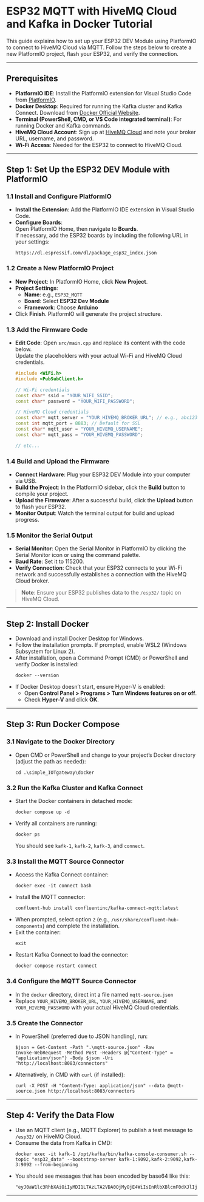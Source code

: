 # ESP32 MQTT with HiveMQ Cloud and Kafka in Docker Tutorial

This guide explains how to set up your ESP32 DEV Module using PlatformIO to connect to HiveMQ Cloud via MQTT. Follow the steps below to create a new PlatformIO project, flash your ESP32, and verify the connection.

---

## Prerequisites

- **PlatformIO IDE**: Install the PlatformIO extension for Visual Studio Code from [PlatformIO](https://platformio.org/platformio-ide).
- **Docker Desktop**: Required for running the Kafka cluster and Kafka Connect. Download from [Docker Official Website](https://www.docker.com/products/docker-desktop).
- **Terminal (PowerShell, CMD, or VS Code integrated terminal)**: For running Docker and Kafka commands.
- **HiveMQ Cloud Account**: Sign up at [HiveMQ Cloud](https://www.hivemq.com/cloud/) and note your broker URL, username, and password.
- **Wi-Fi Access**: Needed for the ESP32 to connect to HiveMQ Cloud.

---

## Step 1: Set Up the ESP32 DEV Module with PlatformIO

### 1.1 Install and Configure PlatformIO

- **Install the Extension**: Add the PlatformIO IDE extension in Visual Studio Code.
- **Configure Boards**:  
  Open PlatformIO Home, then navigate to **Boards**.  
  If necessary, add the ESP32 boards by including the following URL in your settings:
  ```
  https://dl.espressif.com/dl/package_esp32_index.json
  ```

### 1.2 Create a New PlatformIO Project

- **New Project**: In PlatformIO Home, click **New Project**.
- **Project Settings**:
  - **Name**: e.g., `ESP32_MQTT`
  - **Board**: Select **ESP32 Dev Module**
  - **Framework**: Choose **Arduino**
- Click **Finish**. PlatformIO will generate the project structure.

### 1.3 Add the Firmware Code

- **Edit Code**: Open `src/main.cpp` and replace its content with the code below.  
  Update the placeholders with your actual Wi-Fi and HiveMQ Cloud credentials.

  ```cpp
  #include <WiFi.h>
  #include <PubSubClient.h>

  // Wi-Fi credentials
  const char* ssid = "YOUR_WIFI_SSID";
  const char* password = "YOUR_WIFI_PASSWORD";

  // HiveMQ Cloud credentials
  const char* mqtt_server = "YOUR_HIVEMQ_BROKER_URL"; // e.g., abc123.s1.eu.hivemq.cloud
  const int mqtt_port = 8883; // Default for SSL
  const char* mqtt_user = "YOUR_HIVEMQ_USERNAME";
  const char* mqtt_pass = "YOUR_HIVEMQ_PASSWORD";

  // etc...
  ```

### 1.4 Build and Upload the Firmware

- **Connect Hardware**: Plug your ESP32 DEV Module into your computer via USB.
- **Build the Project**: In the PlatformIO sidebar, click the **Build** button to compile your project.
- **Upload the Firmware**: After a successful build, click the **Upload** button to flash your ESP32.
- **Monitor Output**: Watch the terminal output for build and upload progress.

### 1.5 Monitor the Serial Output

- **Serial Monitor**: Open the Serial Monitor in PlatformIO by clicking the Serial Monitor icon or using the command palette.
- **Baud Rate**: Set it to 115200.
- **Verify Connection**: Check that your ESP32 connects to your Wi-Fi network and successfully establishes a connection with the HiveMQ Cloud broker.

> **Note**: Ensure your ESP32 publishes data to the `/esp32/` topic on HiveMQ Cloud.

---

## Step 2: Install Docker

- Download and install Docker Desktop for Windows.
- Follow the installation prompts. If prompted, enable WSL2 (Windows Subsystem for Linux 2).
- After installation, open a Command Prompt (CMD) or PowerShell and verify Docker is installed:
  ```
  docker --version
  ```
- If Docker Desktop doesn’t start, ensure Hyper-V is enabled:
  - Open **Control Panel > Programs > Turn Windows features on or off**.
  - Check **Hyper-V** and click **OK**.

---

## Step 3: Run Docker Compose

### 3.1 Navigate to the Docker Directory
- Open CMD or PowerShell and change to your project’s Docker directory (adjust the path as needed):
  ```
  cd .\simple_IOTgateway\docker
  ```
### 3.2 Run the Kafka Cluster and Kafka Connect
- Start the Docker containers in detached mode:
  ```
  docker compose up -d
  ```
- Verify all containers are running:
  ```
  docker ps
  ```
  You should see `kafk-1`, `kafk-2`, `kafk-3`, and `connect`.

### 3.3 Install the MQTT Source Connector
- Access the Kafka Connect container:
  ```
  docker exec -it connect bash
  ```
- Install the MQTT connector:
  ```
  confluent-hub install confluentinc/kafka-connect-mqtt:latest
  ```
- When prompted, select option `2` (e.g., `/usr/share/confluent-hub-components`) and complete the installation.
- Exit the container:
  ```
  exit
  ```
- Restart Kafka Connect to load the connector:
  ```
  docker compose restart connect
  ```

### 3.4 Configure the MQTT Source Connector
- In the `docker` directory, direct int a file named `mqtt-source.json`
- Replace `YOUR_HIVEMQ_BROKER_URL`, `YOUR_HIVEMQ_USERNAME`, and `YOUR_HIVEMQ_PASSWORD` with your actual HiveMQ Cloud credentials.

### 3.5 Create the Connector
- In PowerShell (preferred due to JSON handling), run:
  ```
  $json = Get-Content -Path ".\mqtt-source.json" -Raw
  Invoke-WebRequest -Method Post -Headers @{"Content-Type" = "application/json"} -Body $json -Uri "http://localhost:8083/connectors"
  ```
- Alternatively, in CMD with `curl` (if installed):
  ```
  curl -X POST -H "Content-Type: application/json" --data @mqtt-source.json http://localhost:8083/connectors
  ```

---

## Step 4: Verify the Data Flow

- Use an MQTT client (e.g., MQTT Explorer) to publish a test message to `/esp32/` on HiveMQ Cloud.
- Consume the data from Kafka in CMD:
  ```
  docker exec -it kafk-1 /opt/kafka/bin/kafka-console-consumer.sh --topic "esp32_data" --bootstrap-server kafk-1:9092,kafk-2:9092,kafk-3:9092 --from-beginning
  ```
- You should see messages that has been encoded by base64 like this:
  ```
  "eyJ0aW1lc3RhbXAiOiIyMDI1LTAzLTA2VDA0OjMyOjE4WiIsInRlbXBlcmF0dXJlIjowLCJodW1pZGl0eSI6MCwic29pbF9tb2lzdHVyZSI6MjMxNywibGlnaHQiOjE1NTZ9"
  ```
--- 
